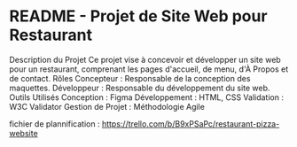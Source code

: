 
# README - Projet de Site Web pour Restaurant
Description du Projet
Ce projet vise à concevoir et développer un site web pour un restaurant, comprenant les pages d'accueil, de menu, d'À Propos et de contact.
Rôles
Concepteur : Responsable de la conception des maquettes.
Développeur : Responsable du développement du site web.
Outils Utilisés
Conception : Figma
Développement : HTML, CSS
Validation : W3C Validator
Gestion de Projet : Méthodologie Agile


fichier de plannification :
https://trello.com/b/B9xPSaPc/restaurant-pizza-website

